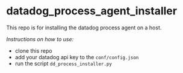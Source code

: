 # datadog_process_agent_installer

This repo is for installing the datadog process agent on a host.

*Instructions on how to use:*
- clone this repo
- add your datadog api key to the `conf/config.json`
- run the script `dd_process_installer.py`
